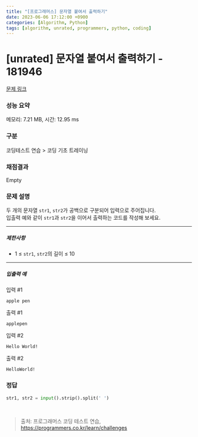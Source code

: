 ```yaml
---
title: "[프로그래머스] 문자열 붙여서 출력하기"
date: 2023-06-06 17:12:00 +0900
categories: [Algorithm, Python]
tags: [algorithm, unrated, programmers, python, coding]
---
```


# [unrated] 문자열 붙여서 출력하기 - 181946

[문제 링크](https://school.programmers.co.kr/learn/courses/30/lessons/181946)

### 성능 요약

메모리: 7.21 MB, 시간: 12.95 ms

### 구분

코딩테스트 연습 > 코딩 기초 트레이닝

### 채점결과

Empty

### 문제 설명

<p>두 개의 문자열 <code>str1</code>, <code>str2</code>가 공백으로 구분되어 입력으로 주어집니다.<br>
입출력 예와 같이 <code>str1</code>과 <code>str2</code>을 이어서 출력하는 코드를 작성해 보세요.</p>

<hr>

<h5>제한사항</h5>

<ul>
<li>1 ≤ <code>str1</code>, <code>str2</code>의 길이 ≤ 10</li>
</ul>

<hr>

<h5>입출력 예</h5>

<p>입력 #1</p>
<div class="highlight"><pre class="codehilite"><code>apple pen
</code></pre></div>
<p>출력 #1</p>
<div class="highlight"><pre class="codehilite"><code>applepen
</code></pre></div>
<p>입력 #2</p>
<div class="highlight"><pre class="codehilite"><code>Hello World!
</code></pre></div>
<p>출력 #2</p>
<div class="highlight"><pre class="codehilite"><code>HelloWorld!
</code></pre></div>

### 정답

```python
str1, str2 = input().strip().split(' ')
```

<br>

> 출처: 프로그래머스 코딩 테스트 연습, https://programmers.co.kr/learn/challenges

